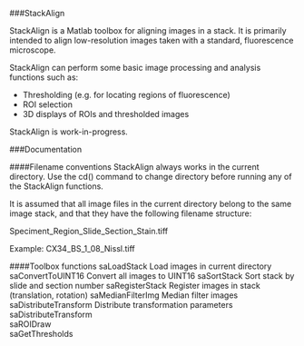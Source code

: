 ###StackAlign

StackAlign is a Matlab toolbox for aligning images in a stack. It is primarily intended to align low-resolution images taken with a standard, fluorescence microscope.

StackAlign can perform some basic image processing and analysis functions such as:

* Thresholding (e.g. for locating regions of fluorescence)
* ROI selection
* 3D displays of ROIs and thresholded images

StackAlign is work-in-progress.


###Documentation

####Filename conventions
StackAlign always works in the current directory. Use the cd() command to change directory before running any of the StackAlign functions.

It is assumed that all image files in the current directory belong to the same image stack, and that they have the following filename structure:

Speciment_Region_Slide_Section_Stain.tiff

Example: CX34_BS_1_08_Nissl.tiff


####Toolbox functions
saLoadStack                   Load images in current directory
saConvertToUINT16             Convert all images to UINT16
saSortStack                   Sort stack by slide and section number
saRegisterStack               Register images in stack (translation, rotation)
saMedianFilterImg             Median filter images
saDistributeTransform         Distribute transformation parameters
saDistributeTransform  
saROIDraw               
saGetThresholds



